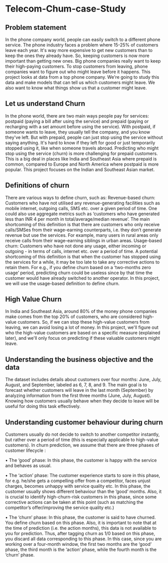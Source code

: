 # Telecom-Chum-case-Study


## Problem statement

In the phone company world, people can easily switch to a different phone service. The phone industry faces a problem where 15-25% of customers leave each year. It's way more expensive to get new customers than to keep the ones they already have. So, keeping customers is now more important than getting new ones.
Big phone companies really want to keep their high-paying customers.
To stop customers from leaving, phone companies want to figure out who might leave before it happens.
This project looks at data from a top phone company. We're going to study this data and make models that can tell us which customers might leave. We also want to know what things show us that a customer might leave.


## Let us understand Churn

In the phone world, there are two main ways people pay for services: postpaid (paying a bill after using the service) and prepaid (paying or recharging with a set amount before using the service).
With postpaid, if someone wants to leave, they usually tell the company, and you know they've left. But with prepaid, people can just stop using the service without saying anything. It's hard to know if they left for good or just temporarily stopped using it, like when someone travels abroad.
Predicting who might stop using the service (churn) is more challenging for prepaid customers. This is a big deal in places like India and Southeast Asia where prepaid is common, compared to Europe and North America where postpaid is more popular. This project focuses on the Indian and Southeast Asian market.



## Definitions of churn
There are various ways to define churn, such as:
Revenue-based churn: Customers who have not utilised any revenue-generating facilities such as mobile internet, outgoing calls, SMS etc. over a given period of time. One could also use aggregate metrics such as ‘customers who have generated less than INR 4 per month in total/average/median revenue’.
The main shortcoming of this definition is that there are customers who only receive calls/SMSes from their wage-earning counterparts, i.e. they don’t generate revenue but use the services. For example, many users in rural areas only receive calls from their wage-earning siblings in urban areas.
Usage-based churn: Customers who have not done any usage, either incoming or outgoing - in terms of calls, internet etc. over a period of time.
A potential shortcoming of this definition is that when the customer has stopped using the services for a while, it may be too late to take any corrective actions to retain them. For e.g., if you define churn based on a ‘two-months zero usage’ period, predicting churn could be useless since by that time the customer would have already switched to another operator.
In this project, we will use the usage-based definition to define churn.


## High Value Churn
In India and Southeast Asia, around 80% of the money phone companies make comes from the top 20% of customers, who are considered high-value customers. So, if we can stop these high-value customers from leaving, we can avoid losing a lot of money.
In this project, we'll figure out who the high-value customers are based on a specific measure (explained later), and we'll only focus on predicting if these valuable customers might leave.

## Understanding the business objective and the data
The dataset includes details about customers over four months: June, July, August, and September, labeled as 6, 7, 8, and 9. The main goal is to forecast whether customers will leave in the last month (September) by analyzing information from the first three months (June, July, August). Knowing how customers usually behave when they decide to leave will be useful for doing this task effectively.

## Understanding customer behaviour during churn
Customers usually do not decide to switch to another competitor instantly, but rather over a period of time (this is especially applicable to high-value customers). In churn prediction, we assume that there are three phases of customer lifecycle :

•	The ‘good’ phase: In this phase, the customer is happy with the service and behaves as usual.

•	The ‘action’ phase: The customer experience starts to sore in this phase, for e.g. he/she gets a compelling offer from a competitor, faces unjust charges, becomes unhappy with service quality etc. In this phase, the customer usually shows different behaviour than the ‘good’ months. Also, it is crucial to identify high-churn-risk customers in this phase, since some corrective actions can be taken at this point (such as matching the competitor’s offer/improving the service quality etc.)

•	The ‘churn’ phase: In this phase, the customer is said to have churned. You define churn based on this phase. Also, it is important to note that at the time of prediction (i.e. the action months), this data is not available to you for prediction. Thus, after tagging churn as 1/0 based on this phase, you discard all data corresponding to this phase.
In this case, since you are working over a four-month window, the first two months are the ‘good’ phase, the third month is the ‘action’ phase, while the fourth month is the ‘churn’ phase.

